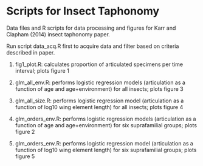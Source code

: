 Scripts for Insect Taphonomy
===========

Data files and R scripts for data processing and figures for Karr and Clapham (2014) insect taphonomy paper.

Run script data_acq.R first to acquire data and filter based on criteria described in paper.

1) fig1_plot.R: calculates proportion of articulated specimens per time interval; plots figure 1
 
2) glm_all_env.R: performs logistic regression models (articulation as a function of age and age+environment) for all insects; plots figure 3

3) glm_all_size.R: performs logistic regression model (articulation as a function of log10 wing element length) for all insects; plots figure 4

4) glm_orders_env.R: performs logistic regression models (articulation as a function of age and age+environment) for six suprafamilial groups; plots figure 2

5) glm_orders_env.R: performs logistic regression model (articulation as a function of log10 wing element length) for six suprafamilial groups; plots figure 5
